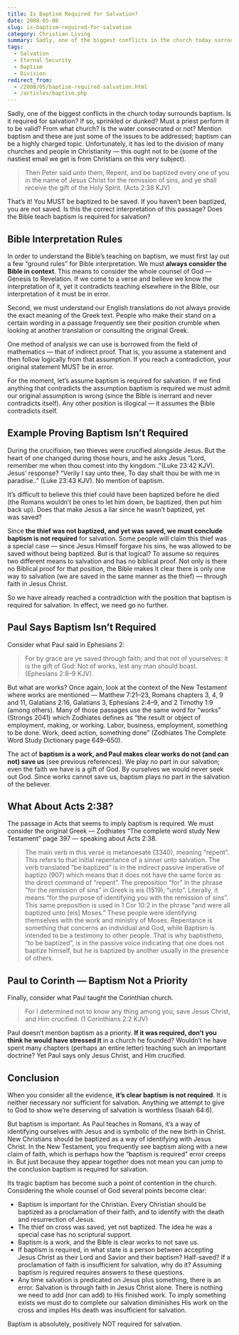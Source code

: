 ```yaml
---
title: Is Baptism Required for Salvation?
date: 2008-05-08
slug: is-baptism-required-for-salvation
category: Christian Living
summary: Sadly, one of the biggest conflicts in the church today surrounds baptism. Is it required for salvation? If so, sprinkled or dunked? Must a priest perform it to be valid? From what church? Is the water consecrated or not? Mention baptism and these are just some of the issues to be addressed.
tags: 
  - Salvation
  - Eternal Security
  - Baptism
  - Division
redirect_from:
  - /2008/05/baptism-required-salvation.html
  - /articles/baptism.php
---
```




Sadly, one of the biggest conflicts in the church today surrounds
baptism. Is it required for salvation? If so, sprinkled or dunked? Must
a priest perform it to be valid? From what church? Is the water
consecrated or not? Mention baptism and these are just some of the
issues to be addressed; baptism can be a highly charged topic.
Unfortunately, it has led to the division of many churches and people in
Christianity — this ought not to be (some of the nastiest email we get
is from Christians on this very subject).

> Then Peter said unto them, Repent, and be baptized every one of you in
> the name of Jesus Christ for the remission of sins, and ye shall
> receive the gift of the Holy Spirit. (Acts 2:38 KJV)

That’s it! You MUST be baptized to be saved. If you haven’t been
baptized, you are not saved. Is this the correct interpretation of this
passage? Does the Bible teach baptism is required for salvation?

Bible Interpretation Rules
--------------------------

In order to understand the Bible’s teaching on baptism, we must first
lay out a few “ground rules” for Bible interpretation. We must **always
consider the Bible in context**. This means to consider the whole
counsel of God — Genesis to Revelation. If we come to a verse and
believe we know the interpretation of it, yet it contradicts teaching
elsewhere in the Bible, our interpretation of it must be in error.

Second, we must understand our English translations do not always
provide the exact meaning of the Greek text. People who make their stand
on a certain wording in a passage frequently see their position crumble
when looking at another translation or consulting the original Greek.

One method of analysis we can use is borrowed from the field of
mathematics — that of indirect proof. That is, you assume a statement
and then follow logically from that assumption. If you reach a
contradiction, your original statement MUST be in error.

For the moment, let’s assume baptism is required for salvation. If we
find anything that contradicts the assumption baptism is required we
must admit our original assumption is wrong (since the Bible is inerrant
and never contradicts itself). Any other position is illogical — it
assumes the Bible contradicts itself.

Example Proving Baptism Isn’t Required
--------------------------------------

During the crucifixion, two thieves were crucified alongside Jesus. But
the heart of one changed during those hours, and he asks Jesus “Lord,
remember me when thou comest into thy kingdom..”(Luke 23:42 KJV). Jesus’
response? “Verily I say unto thee, To day shalt thou be with me in
paradise..” (Luke 23:43 KJV). No mention of baptism.

It’s difficult to believe this thief could have been baptized before he
died (the Romans wouldn’t be ones to let him down, be baptized, then put
him back up). Does that make Jesus a liar since he wasn’t baptized, yet
was saved?

Since **the thief was not baptized, and yet was saved, we must conclude
baptism is not required** for salvation. Some people will claim this
thief was a special case — since Jesus Himself forgave his sins, he was
allowed to be saved without being baptized. But is that logical? To
assume so requires two different means to salvation and has no biblical
proof. Not only is there no Biblical proof for that position, the Bible
makes it clear there is only one way to salvation (we are saved in the
same manner as the thief) — through faith in Jesus Christ.

So we have already reached a contradiction with the position that
baptism is required for salvation. In effect, we need go no further.

Paul Says Baptism Isn’t Required
--------------------------------

Consider what Paul said in Ephesians 2:

> For by grace are ye saved through faith; and that not of yourselves:
> it is the gift of God: Not of works, lest any man should boast.
> (Ephesians 2:8–9 KJV).

But what are works? Once again, look at the context of the New Testament
where works are mentioned — Matthew 7:21–23, Romans chapters 3, 4, 9 and
11, Galatians 2:16, Galatians 3, Ephesians 2:4–9, and 2 Timothy 1:9
(among others). Many of those passages use the same word for “works”
(Strongs 2041) which Zodhiates defines as “the result or object of
employment, making, or working. Labor, business, employment, something
to be done. Work, deed action, something done” (Zodhiates The Complete
Word Study Dictionary page 649–650).

The act of **baptism is a work, and Paul makes clear works do not (and
can not) save us** (see previous references). We play no part in our
salvation; even the faith we have is a gift of God. By ourselves we
would never seek out God. Since works cannot save us, baptism plays no
part in the salvation of the believer.

What About Acts 2:38?
---------------------

The passage in Acts that seems to imply baptism is required. We must
consider the original Greek — Zodhiates “The complete word study New
Testament” page 397 — speaking about Acts 2:38.

> The main verb in this verse is metanoesate (3340), meaning “repent”.
> This refers to that initial repentance of a sinner unto salvation. The
> verb translated “be baptized” is in the indirect passive imperative of
> baptizo (907) which means that it does not have the same force as the
> direct command of “repent”. The preposition “for” in the phrase “for
> the remission of sins” in Greek is eis (1519), “unto”. Literally, it
> means “for the purpose of identifying you with the remission of sins”.
> This same preposition is used in 1 Cor 10:2 in the phrase “and were
> all baptized unto [eis] Moses.” These people were identifying
> themselves with the work and ministry of Moses. Repentance is
> something that concerns an individual and God, while Baptism is
> intended to be a testimony to other people. That is why baptistheto,
> “to be baptized”, is in the passive voice indicating that one does not
> baptize himself, but he is baptized by another usually in the presence
> of others.

Paul to Corinth — Baptism Not a Priority
----------------------------------------

Finally, consider what Paul taught the Corinthian church.

> For I determined not to know any thing among you, save Jesus Christ,
> and Him crucified. (1 Corinthians 2:2 KJV)

Paul doesn’t mention baptism as a priority. **If it was required, don’t
you think he would have stressed it** in a church he founded? Wouldn’t
he have spent many chapters (perhaps an entire letter) teaching such an
important doctrine? Yet Paul says only Jesus Christ, and Him crucified.

Conclusion
----------

When you consider all the evidence, **it’s clear baptism is not
required**. It is neither necessary nor sufficient for salvation.
Anything we attempt to give to God to show we’re deserving of salvation
is worthless (Isaiah 64:6).

But baptism is important. As Paul teaches in Romans, it’s a way of
identifying ourselves with Jesus and is symbolic of the new birth in
Christ. New Christians should be baptized as a way of identifying with
Jesus Christ. In the New Testament, you frequently see baptism along
with a new claim of faith, which is perhaps how the “baptism is
required” error creeps in. But just because they appear together does
not mean you can jump to the conclusion baptism is required
for salvation.

Its tragic baptism has become such a point of contention in the church.
Considering the whole counsel of God several points become clear:

* Baptism is important for the Christian. Every Christian should be
    baptized as a proclamation of their faith, and to identify with the
    death and resurrection of Jesus.
* The thief on cross was saved, yet not baptized. The idea he was a
    special case has no scriptural support.
* Baptism is a work, and the Bible is clear works to not save us.
* If baptism is required, in what state is a person between accepting
    Jesus Christ as their Lord and Savior and their baptism? Half-saved?
    If a proclamation of faith is insufficient for salvation, why do it?
    Assuming baptism is required requires answers to these questions.
* Any time salvation is predicated on Jesus plus something, there is
    an error. Salvation is through faith in Jesus Christ alone. There is
    nothing we need to add (nor can add) to His finished work. To imply
    something exists we must do to complete our salvation diminishes His
    work on the cross and implies His death was insufficient
    for salvation.

Baptism is absolutely, positively NOT required for salvation.

